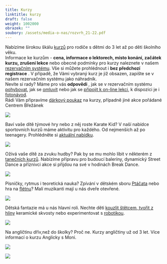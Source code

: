 ```yaml
---
title: Kurzy
linktitle: kurzy
draft: false
weight: 1002000
obrazek: ""
soubory: /assets/media-o-nas/rozvrh_21-22.pdf
---
```

Nabízíme širokou škálu [kurzů](https://brezanek.webooker.eu/Courses?semesterID=10483) pro rodiče s dětmi do 3 let až po děti školního věku.\
[](https://www.brezanek.cz/assets/media-o-nas/rozvrh_21-22_ii_pol.pdf)Informace ke kurzům - **cena, informace o lektorech, místo konání, začátek kurzu, zrušení lekce** nebo obecné podmínky pro kurzy naleznete v našem [rezervačním systému](https://brezanek.webooker.eu/). Vše si můžete prohlédnout i **bez předchozí registrace** . V případě, že Vámi vybraný kurz je již obsazen, zapište se v našem rezervačním systému jako náhradník.\
Nevíte si rady? Máme pro vás **odpovědi** , jak se v rezervačním systému [pohybovat](https://brezanek.webooker.eu/HtmlContent?contentType=1), jak se [omluvit](https://webooker.freshdesk.com/support/solutions/articles/19000065943-omluvy-a-n%C3%A1hrady-ze-strany-klienta-verze-pro-pc) nebo jak se [připojit k on-line lekci](</assets/media-o-nas/online lekce návod.pdf>), k dispozici je i [fotonávod](</assets/media-o-nas/online lekce návod1.pdf>).  \
Rádi Vám připravíme [dárkový poukaz](https://brezanek.webooker.eu/Courses?semesterID=10633) na kurzy, případně jiné akce pořádané Centrem Břežánek

![](/assets/media/1.jpg)

Baví vaše dítě týmové hry nebo z něj roste Karate Kid? V naší nabídce sportovních kurzů máme aktivitu pro každého. Od nejmenších až po teenagery. Prohlédněte si [aktuální nabídku](https://brezanek.webooker.eu/Courses?semesterID=10787).

![](/assets/media/2.jpg)

Ožívá vaše dítě za zvuku hudby? Pak by se mu mohlo líbit v některém z [tanečních kurzů](https://brezanek.webooker.eu/Courses?semesterID=10787).
Nabízíme přípravu pro budoucí baleríny, dynamický Street Dance a příznivci akce si přijdou na své v hodinách Break Dance.

![](/assets/media/3.jpg)

Písničky, rytmus i teoretická nauka? Zpívání v dětském sboru [Ptáčata](https://brezanek.webooker.eu/Courses?semesterID=10787) nebo hra na [flétnu](https://brezanek.webooker.eu/Courses?semesterID=10787)?
Malí muzikanti mají u nás dveře otevřené.

![](/assets/media/4.jpg)

Dětská fantazie má u nás hlavní roli. Nechte děti [kouzlit štětcem](https://brezanek.webooker.eu/Courses?semesterID=10787),[ tvořit z hlíny](https://brezanek.webooker.eu/Courses?semesterID=10787) keramické skvosty nebo experimentovat s [robotikou](https://brezanek.webooker.eu/Courses?semesterID=10787).

![](/assets/media/5.jpg)

Na angličtinu dřív,než do školky? Proč ne. Kurzy angličtiny už od 3 let. Více informací o kurzu Anglicky s Moni.

![](/assets/media/baner_herna.jpg)



![](/assets/media/organizace_roku-1-.jpg)

![]()